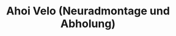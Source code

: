---
title: "Ahoi Velo (Neuradmontage und Abholung)"
url: /hamburg/ahoi-velo-neuradmontage-und-abholung/
shop: Fahrrad
---